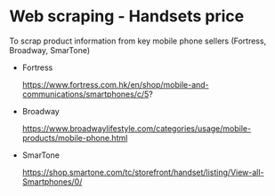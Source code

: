 # Web scraping - Handsets price
To scrap product information from key mobile phone sellers (Fortress, Broadway, SmarTone)

- Fortress

  https://www.fortress.com.hk/en/shop/mobile-and-communications/smartphones/c/5?

- Broadway

  https://www.broadwaylifestyle.com/categories/usage/mobile-products/mobile-phone.html
  
- SmarTone

  https://shop.smartone.com/tc/storefront/handset/listing/View-all-Smartphones/0/
